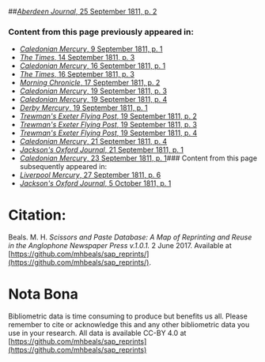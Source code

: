 ##[*Aberdeen Journal*, 25 September 1811, p. 2](https://mhbeals.github.io/sap_html/Aberdeen-Journal/Aberdeen-Journal-25-September-1811-p-2)

### Content from this page previously appeared in:
+ [*Caledonian Mercury*, 9 September 1811, p. 1](https://mhbeals.github.io/sap_html/Caledonian-Mercury/Caledonian-Mercury-9-September-1811-p-1)
+ [*The Times*, 14 September 1811, p. 3](https://mhbeals.github.io/sap_html/The-Times/The-Times-14-September-1811-p-3)
+ [*Caledonian Mercury*, 16 September 1811, p. 1](https://mhbeals.github.io/sap_html/Caledonian-Mercury/Caledonian-Mercury-16-September-1811-p-1)
+ [*The Times*, 16 September 1811, p. 3](https://mhbeals.github.io/sap_html/The-Times/The-Times-16-September-1811-p-3)
+ [*Morning Chronicle*, 17 September 1811, p. 2](https://mhbeals.github.io/sap_html/Morning-Chronicle/Morning-Chronicle-17-September-1811-p-2)
+ [*Caledonian Mercury*, 19 September 1811, p. 3](https://mhbeals.github.io/sap_html/Caledonian-Mercury/Caledonian-Mercury-19-September-1811-p-3)
+ [*Caledonian Mercury*, 19 September 1811, p. 4](https://mhbeals.github.io/sap_html/Caledonian-Mercury/Caledonian-Mercury-19-September-1811-p-4)
+ [*Derby Mercury*, 19 September 1811, p. 1](https://mhbeals.github.io/sap_html/Derby-Mercury/Derby-Mercury-19-September-1811-p-1)
+ [*Trewman's Exeter Flying Post*, 19 September 1811, p. 2](https://mhbeals.github.io/sap_html/Trewman's-Exeter-Flying-Post/Trewman's-Exeter-Flying-Post-19-September-1811-p-2)
+ [*Trewman's Exeter Flying Post*, 19 September 1811, p. 3](https://mhbeals.github.io/sap_html/Trewman's-Exeter-Flying-Post/Trewman's-Exeter-Flying-Post-19-September-1811-p-3)
+ [*Trewman's Exeter Flying Post*, 19 September 1811, p. 4](https://mhbeals.github.io/sap_html/Trewman's-Exeter-Flying-Post/Trewman's-Exeter-Flying-Post-19-September-1811-p-4)
+ [*Caledonian Mercury*, 21 September 1811, p. 4](https://mhbeals.github.io/sap_html/Caledonian-Mercury/Caledonian-Mercury-21-September-1811-p-4)
+ [*Jackson's Oxford Journal*, 21 September 1811, p. 1](https://mhbeals.github.io/sap_html/Jackson's-Oxford-Journal/Jackson's-Oxford-Journal-21-September-1811-p-1)
+ [*Caledonian Mercury*, 23 September 1811, p. 1](https://mhbeals.github.io/sap_html/Caledonian-Mercury/Caledonian-Mercury-23-September-1811-p-1)### Content from this page subsequently appeared in:
+ [*Liverpool Mercury*, 27 September 1811, p. 6](https://mhbeals.github.io/sap_html/Liverpool-Mercury/Liverpool-Mercury-27-September-1811-p-6)
+ [*Jackson's Oxford Journal*, 5 October 1811, p. 1](https://mhbeals.github.io/sap_html/Jackson's-Oxford-Journal/Jackson's-Oxford-Journal-5-October-1811-p-1)
                    
# Citation: 

Beals. M. H. *Scissors and Paste Database: A Map of Reprinting and Reuse in the Anglophone Newspaper Press v.1.0.1.* 2 June 2017. Available at [https://github.com/mhbeals/sap_reprints/](https://github.com/mhbeals/sap_reprints/). 
                    
# Nota Bona

Bibliometric data is time consuming to produce but benefits us all. Please remember to cite or acknowledge this and any other bibliometric data you use in your research. All data is available CC-BY 4.0 at [https://github.com/mhbeals/sap_reprints](https://github.com/mhbeals/sap_reprints)